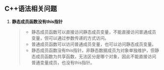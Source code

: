 ## C++语法相关问题

1. **静态成员函数没有this指针**

   > - 静态成员函数可以直接访问静态成员变量，不能直接访问普通成员变量，但可以通过参数传递的方式访问。
   > - 普通成员函数可以访问普通成员变量，也可以访问静态成员变量。
   > - 静态成员函数没有this指针。非静态数据成员为对象单独维护，但静态成员函数为共享函数，无法区分是哪个对象，因此不能直接访问普通变量成员，也没有this指针。

